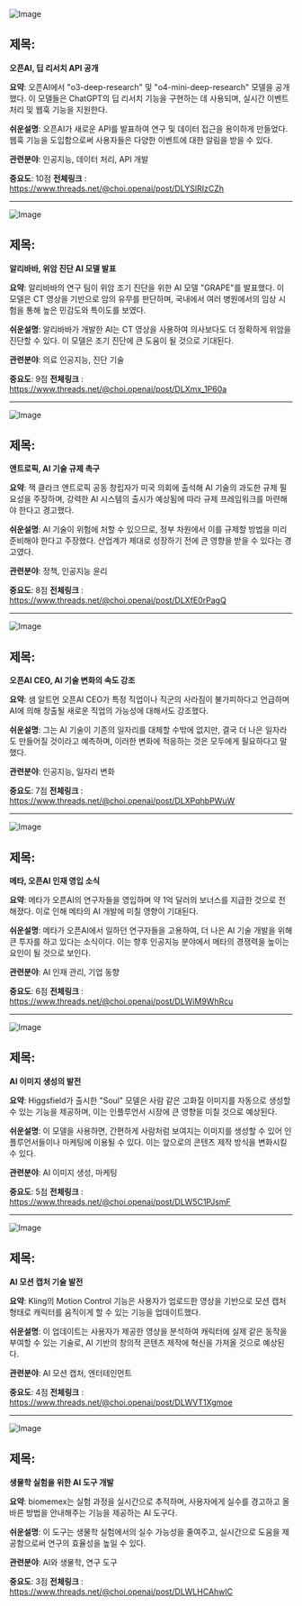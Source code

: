 ![Image](https://scontent-iad3-2.cdninstagram.com/v/t51.82787-15/513978749_17913984492112832_756962772424267299_n.jpg?stp=dst-jpg_e35_tt6&_nc_cat=105&ccb=1-7&_nc_sid=18de74&_nc_ohc=MORqhjVsZGkQ7kNvwHKakKr&_nc_oc=Admh0X2LHVL0sveaNRgAl5wChbdIaXBfEEh27TGNZW3aQvR-xhH8G8hUVeNUbXQ6HYs&_nc_zt=23&_nc_ht=scontent-iad3-2.cdninstagram.com&edm=ACx9VUEEAAAA&_nc_gid=eqSkoNmphjWzVyzRtzaJ5A&oh=00_AfNtOPFwAih9MsnSyO-oJhKYDkoS6hKUYLRAZQEKQOYy_A&oe=68639B1A)

## 제목:
**오픈AI, 딥 리서치 API 공개**

**요약**:
오픈AI에서 "o3-deep-research" 및 "o4-mini-deep-research" 모델을 공개했다. 이 모델들은 ChatGPT의 딥 리서치 기능을 구현하는 데 사용되며, 실시간 이벤트 처리 및 웹훅 기능을 지원한다.

**쉬운설명**:
오픈AI가 새로운 API를 발표하여 연구 및 데이터 접근을 용이하게 만들었다. 웹훅 기능을 도입함으로써 사용자들은 다양한 이벤트에 대한 알림을 받을 수 있다.

**관련분야**:
인공지능, 데이터 처리, API 개발

**중요도**: 10점
**전체링크** :  https://www.threads.net/@choi.openai/post/DLYSlRIzCZh

---

![Image](https://scontent-iad3-2.cdninstagram.com/v/t51.75761-15/510969249_17913950493112832_8895059626160641061_n.jpg?stp=dst-jpg_e35_tt6&_nc_cat=111&ccb=1-7&_nc_sid=18de74&_nc_ohc=R-miEp6lquQQ7kNvwGB1OJP&_nc_oc=AdkMuLutDrK_5hdpRM37mtO7EpQzv6a-RbcZyEKmHdSoHGo4iiEFIPES6ZtzEVi1TCI&_nc_zt=23&_nc_ht=scontent-iad3-2.cdninstagram.com&edm=ACx9VUEEAAAA&_nc_gid=eqSkoNmphjWzVyzRtzaJ5A&oh=00_AfNzShtSzlMkdGQYV2-7Iqhvic64_VECe-Q4oGgLclFBpQ&oe=68637BE8)

## 제목:
**알리바바, 위암 진단 AI 모델 발표**

**요약**:
알리바바의 연구 팀이 위암 조기 진단을 위한 AI 모델 "GRAPE"를 발표했다. 이 모델은 CT 영상을 기반으로 암의 유무를 판단하며, 국내에서 여러 병원에서의 임상 시험을 통해 높은 민감도와 특이도를 보였다.

**쉬운설명**:
알리바바가 개발한 AI는 CT 영상을 사용하여 의사보다도 더 정확하게 위암을 진단할 수 있다. 이 모델은 조기 진단에 큰 도움이 될 것으로 기대된다.

**관련분야**:
의료 인공지능, 진단 기술

**중요도**: 9점
**전체링크** :  https://www.threads.net/@choi.openai/post/DLXmx_1P60a

---

![Image](https://scontent-iad3-1.cdninstagram.com/v/t51.71878-15/513242534_687325774293430_2473942967928930350_n.jpg?stp=dst-jpg_e35_tt6&_nc_cat=104&ccb=1-7&_nc_sid=18de74&_nc_ohc=rM493JVJ7CgQ7kNvwFDORp5&_nc_oc=AdkFwjeXUdSniOxGeCkXzZwEquiFfPWsXclRBMfyGDk2JABLQBqOCXvG8nRiNHQ_5Is&_nc_zt=23&_nc_ht=scontent-iad3-1.cdninstagram.com&edm=ACx9VUEEAAAA&_nc_gid=eqSkoNmphjWzVyzRtzaJ5A&oh=00_AfOJ7T8vtRapmewa7yiFsIZA1CBYeyonDMPZxyqXn1Ttaw&oe=6863AFE7)

## 제목:
**앤트로픽, AI 기술 규제 촉구**

**요약**:
잭 클라크 앤트로픽 공동 창립자가 미국 의회에 출석해 AI 기술의 과도한 규제 필요성을 주장하며, 강력한 AI 시스템의 출시가 예상됨에 따라 규제 프레임워크를 마련해야 한다고 경고했다.

**쉬운설명**:
AI 기술이 위험에 처할 수 있으므로, 정부 차원에서 이를 규제할 방법을 미리 준비해야 한다고 주장했다. 산업계가 제대로 성장하기 전에 큰 영향을 받을 수 있다는 경고였다.

**관련분야**:
정책, 인공지능 윤리

**중요도**: 8점
**전체링크** :  https://www.threads.net/@choi.openai/post/DLXfE0rPagQ

---

![Image](https://scontent-iad3-2.cdninstagram.com/v/t51.71878-15/510963795_604752015524565_4258412772700153948_n.jpg?stp=dst-jpg_e35_tt6&_nc_cat=111&ccb=1-7&_nc_sid=18de74&_nc_ohc=-nMN6I2DieQQ7kNvwHPv_Z-&_nc_oc=AdkgZMG5biy03i2ZCE4fIKpRNBfpeyH_q5pv4W3v-1cGKzuO8zZlY0m-I3vNb8QIAAM&_nc_zt=23&_nc_ht=scontent-iad3-2.cdninstagram.com&edm=ACx9VUEEAAAA&_nc_gid=eqSkoNmphjWzVyzRtzaJ5A&oh=00_AfNkvFs_GCu6CPXwYwqiplJ53NHpOHougjaJ1k3vWCQtVA&oe=68639374)

## 제목:
**오픈AI CEO, AI 기술 변화의 속도 강조**

**요약**:
샘 알트먼 오픈AI CEO가 특정 직업이나 직군의 사라짐이 불가피하다고 언급하며 AI에 의해 창출될 새로운 직업의 가능성에 대해서도 강조했다.

**쉬운설명**:
그는 AI 기술이 기존의 일자리를 대체할 수밖에 없지만, 결국 더 나은 일자라도 만들어질 것이라고 예측하며, 이러한 변화에 적응하는 것은 모두에게 필요하다고 말했다.

**관련분야**:
인공지능, 일자리 변화

**중요도**: 7점
**전체링크** :  https://www.threads.net/@choi.openai/post/DLXPqhbPWuW

---

![Image](https://scontent-iad3-2.cdninstagram.com/v/t51.71878-15/510879223_1622101688468105_3799377955887006922_n.jpg?stp=dst-jpg_e35_tt6&_nc_cat=101&ccb=1-7&_nc_sid=18de74&_nc_ohc=-Lb-jdCtLKEQ7kNvwHAvi1y&_nc_oc=AdnSZQ98-rF7LBj1jlTygUR5KGjjaAoLSyiZ2AQlidayL-ofXLe0qnN1etwanFxOIKo&_nc_zt=23&_nc_ht=scontent-iad3-1.cdninstagram.com&edm=ACx9VUEEAAAA&_nc_gid=eqSkoNmphjWzVyzRtzaJ5A&oh=00_AfMyJtQbJQ9xbkXkVPDSMl5s1FfWGtAdvrGVGHTXPjytjg&oe=68639348)

## 제목:
**메타, 오픈AI 인재 영입 소식**

**요약**:
메타가 오픈AI의 연구자들을 영입하며 약 1억 달러의 보너스를 지급한 것으로 전해졌다. 이로 인해 메타의 AI 개발에 미칠 영향이 기대된다.

**쉬운설명**:
메타가 오픈AI에서 일하던 연구자들을 고용하여, 더 나은 AI 기술 개발을 위해 큰 투자를 하고 있다는 소식이다. 이는 향후 인공지능 분야에서 메타의 경쟁력을 높이는 요인이 될 것으로 보인다.

**관련분야**:
AI 인재 관리, 기업 동향

**중요도**: 6점
**전체링크** :  https://www.threads.net/@choi.openai/post/DLWiM9WhRcu

---

![Image](https://scontent-iad3-2.cdninstagram.com/v/t51.71878-15/510963797_1499141804795901_5265668853641541707_n.jpg?stp=dst-jpg_e35_tt6&_nc_cat=111&ccb=1-7&_nc_sid=18de74&_nc_ohc=-nMN6I2DieQQ7kNvwHPv_Z-&_nc_oc=AdkgZMG5biy03i2ZCE4fIKpRNBfpeyH_q5pv4W3v-1cGKzuO8zZlY0m-I3vNb8QIAAM&_nc_zt=23&_nc_ht=scontent-iad3-2.cdninstagram.com&edm=ACx9VUEEAAAA&_nc_gid=eqSkoNmphjWzVyzRtzaJ5A&oh=00_AfNkvFs_GCu6CPXwYwqiplJ53NHpOHougjaJ1k3vWCQtVA&oe=68639374)

## 제목:
**AI 이미지 생성의 발전**

**요약**:
Higgsfield가 출시한 "Soul" 모델은 사람 같은 고화질 이미지를 자동으로 생성할 수 있는 기능을 제공하며, 이는 인플루언서 시장에 큰 영향을 미칠 것으로 예상된다.

**쉬운설명**:
이 모델을 사용하면, 간편하게 사람처럼 보여지는 이미지를 생성할 수 있어 인플루언서들이나 마케팅에 이용될 수 있다. 이는 앞으로의 콘텐츠 제작 방식을 변화시킬 수 있다.

**관련분야**:
AI 이미지 생성, 마케팅

**중요도**: 5점
**전체링크** :  https://www.threads.net/@choi.openai/post/DLW5C1PJsmF

---

![Image](https://scontent-iad3-2.cdninstagram.com/v/t51.71878-15/511523416_1071423764316086_2217085782183379859_n.jpg?stp=dst-jpg_e35_tt6&_nc_cat=110&ccb=1-7&_nc_sid=18de74&_nc_ohc=U9LefiifSeUQ7kNvwGmOrhW&_nc_oc=AdklqV4hotdLXPds5Z5Y-k4-CN-mfJsjvHCYWK5OWh13vzqniTjAz7cVc9Sm0cJH1vQ&_nc_zt=23&_nc_ht=scontent-iad3-1.cdninstagram.com&edm=ACx9VUEEAAAA&_nc_gid=eqSkoNmphjWzVyzRtzaJ5A&oh=00_AfPpy7UPu2tOGUGOVCgbAkCXe7BG-FXXbEl6i291hD0tCQ&oe=6863A05A)

## 제목:
**AI 모션 캡처 기술 발전**

**요약**:
Kling의 Motion Control 기능은 사용자가 업로드한 영상을 기반으로 모션 캡처 형태로 캐릭터를 움직이게 할 수 있는 기능을 업데이트했다.

**쉬운설명**:
이 업데이트는 사용자가 제공한 영상을 분석하여 캐릭터에 실제 같은 동작을 부여할 수 있는 기술로, AI 기반의 창의적 콘텐츠 제작에 혁신을 가져올 것으로 예상된다.

**관련분야**:
AI 모션 캡처, 엔터테인먼트

**중요도**: 4점
**전체링크** :  https://www.threads.net/@choi.openai/post/DLWVT1Xgmoe

---

![Image](https://scontent-iad3-2.cdninstagram.com/v/t51.71878-15/511472108_1431658731293333_197704426002695405_n.jpg?stp=dst-jpg_e35_tt6&_nc_cat=105&ccb=1-7&_nc_sid=18de74&_nc_ohc=U24LzqMqcLsQ7kNvwFAyLDg&_nc_oc=AdmrB6OBOCv5YPObajsxVYxGx1NVlYglFrCNt--OAq6ty-hCXImuprNa3aBWR8juJZg&_nc_zt=23&_nc_ht=scontent-iad3-2.cdninstagram.com&edm=ACx9VUEEAAAA&_nc_gid=eqSkoNmphjWzVyzRtzaJ5A&oh=00_AfM2I3F8OW7r-KxO1KJcluALtaJwSxYorqZ2PtgKnXh59w&oe=686381F2)

## 제목:
**생물학 실험을 위한 AI 도구 개발**

**요약**:
biomemex는 실험 과정을 실시간으로 추적하며, 사용자에게 실수를 경고하고 올바른 방법을 안내해주는 기능을 제공하는 AI 도구다. 

**쉬운설명**:
이 도구는 생물학 실험에서의 실수 가능성을 줄여주고, 실시간으로 도움을 제공함으로써 연구의 효율성을 높일 수 있다.

**관련분야**:
AI와 생물학, 연구 도구

**중요도**: 3점
**전체링크** :  https://www.threads.net/@choi.openai/post/DLWLHCAhwlC